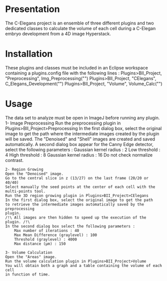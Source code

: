 # Presentation
The C-Elegans project is an ensemble of three different plugins and 
two dedicated classes to calculate the volume of each cell during a 
C-Elegan embryo development from a 4D image Hyperstack.

# Installation
These plugins and classes must be included in an Eclipse workspace 
containing a plugins.config file with the following lines :
	Plugins>BII_Project, "Preprocessing", Img_Preprocessing("")
	Plugins>BII_Project, "CElegans", C_Elegans_Development("")
	Plugins>BII_Project, "Volume", Volume_Calc("")

# Usage
The data set to analyze must be open in ImageJ before running any plugin.
	1- Image Preprocessing
	Run the preprocessing plugin in Plugins>BII_Project>Preprocessing
	In the first dialog box, select the original image to get the path 
	where the intermediate images created by the plugin will be saved.
	The "Denoised" and "Shell" images are created and saved automatically.
	A second dialog box appear for the Canny Edge detector, select the 
	following parameters :
		Gaussian kernel radius : 2
		Low threshold :		 4
		High threshold :	 8
		Gaussian kernel radius : 16
		Do not check normalize contrast.
	 
	2- Region Growing
	Open the "Denoised" image. 
	Go to the central slice in z (13/27) on the last frame (20/20 or 40/40)
	Select manually the seed points at the center of each cell with the
	multi-points tool.
	Run the 3D region growing plugin in Plugins>BII_Project>CElegans
	In the first dialog box, select the original image to get the path 
	to retrieve the intermediate images automatically saved by the preprocessing
	plugin.
	/!\ All images are then hidden to speed up the execution of the plugin. /!\
	In the second dialog box select the following parameters :
		Max number of iterations : 40
		Max Mean Difference (graylevel) : 100
		Threshold (graylevel) : 4000
		Max distance (µm) : 150

	3- Volume Calculation
	Open the "Areas" image.
	Run the volume calculation plugin in Plugins>BII_Project>Volume
	You will obtain both a graph and a table containing the volume of each cell
	in function of time.